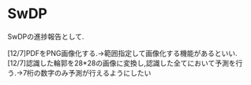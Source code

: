 # SwDP
SwDPの進捗報告として.

[12/7]PDFをPNG画像化する.→範囲指定して画像化する機能があるといい.  
[12/7]認識した輪郭を28*28の画像に変換し,認識した全てにおいて予測を行う.→7桁の数字のみ予測が行えるようにしたい  
